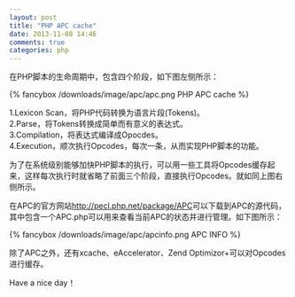 ```yaml
---
layout: post
title: "PHP APC cache"
date: 2013-11-08 14:46
comments: true
categories: php
---
```

在PHP脚本的生命周期中，包含四个阶段，如下图左侧所示：

{% fancybox /downloads/image/apc/apc.png PHP APC cache %}

<!-- more -->

1.Lexicon Scan，将PHP代码转换为语言片段(Tokens)。    
2.Parse，将Tokens转换成简单而有意义的表达式。    
3.Compilation，将表达式编译成Opocdes。    
4.Execution，顺次执行Opcodes，每次一条，从而实现PHP脚本的功能。

为了在系统级别能够加快PHP脚本的执行，可以用一些工具将Opcodes缓存起来，这样每次执行时就省略了前面三个阶段，直接执行Opcodes。就如同上图右侧所示。

在APC的官方网站<http://pecl.php.net/package/APC>可以下载到APC的源代码，其中包含一个APC.php可以用来查看当前APC的状态并进行管理。如下图所示：

{% fancybox /downloads/image/apc/apcinfo.png APC INFO %}

除了APC之外，还有xcache、eAccelerator、Zend Optimizor+可以对Opcodes进行缓存。

Have a nice day！

